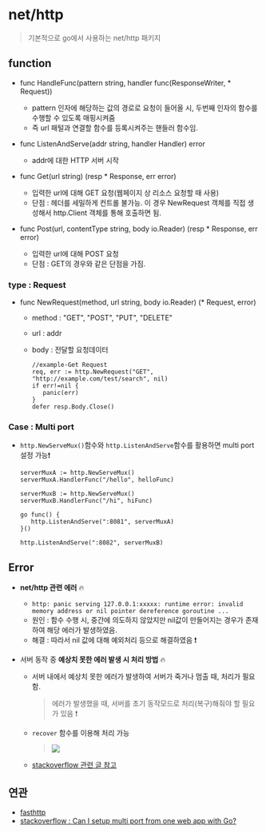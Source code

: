 # net/http 
> 기본적으로 go에서 사용하는 net/http 패키지   


## function
+ func HandleFunc(pattern string, handler func(ResponseWriter, * Request))
   + pattern 인자에 해당하는 값의 경로로 요청이 들어올 시, 두번째 인자의 함수를 수행할 수 있도록 매핑시켜줌
   + 즉 url 패털과 연결할 함수를 등록시켜주는 핸들러 함수임.

+ func ListenAndServe(addr string, handler Handler) error 
   + addr에 대한 HTTP 서버 시작

+ func Get(url string) (resp * Response, err error)
   + 입력한 url에 대해 GET 요청(웹페이지 상 리소스 요청할 때 사용)
   + 단점 : 헤더를 세밀하게 컨트롤 불가능. 이 경우 NewRequest 객체를 직접 생성해서 http.Client 객체를 통해 호출하면 됨.

+ func Post(url, contentType string, body io.Reader) (resp * Response, err error)
   + 입력한 url에 대해 POST 요청
   + 단점 : GET의 경우와 같은 단점을 가짐.


###  type : Request
   + func NewRequest(method, url string, body io.Reader) (* Request, error)
      + method : "GET", "POST", "PUT", "DELETE"
      + url : addr
      + body : 전달할 요청데이터   


        ```
        //example-Get Request
        req, err := http.NewRequest("GET", "http://example.com/test/search", nil)
        if err!=nil {
           panic(err)
        }
        defer resp.Body.Close()
        ```


### Case : Multi port
+ `http.NewServeMux()`함수와 `http.ListenAndServe`함수를 활용하면 multi port 설정 가능❗

  ```
  serverMuxA := http.NewServeMux()
  serverMuxA.HandlerFunc("/hello", helloFunc)

  serverMuxB := http.NewServeMux()
  serverMuxB.HandlerFunc("/hi", hiFunc)
  
  go func() {
     http.ListenAndServe(":8081", serverMuxA)
  }()

  http.ListenAndServe(":8082", serverMuxB)
  ```
  

## Error
+ **net/http 관련 에러** 🔥
   + `http: panic serving 127.0.0.1:xxxxx: runtime error: invalid memory address or nil pointer dereference goroutine ...`
   + 원인 : 함수 수행 시, 중간에 의도하지 않았지만 nil값이 만들어지는 경우가 존재하여 해당 에러가 발생하였음.
   + 해결 : 따라서 nil 값에 대해 예외처리 등으로 해결하였음 ❗

+ 서버 동작 중 **예상치 못한 에러 발생 시 처리 방법** 🔥
   + 서버 내에서 예상치 못한 에러가 발생하여 서버가 죽거나 멈출 때, 처리가 필요함.
      > 에러가 발생했을 때, 서버를 초기 동작모드로 처리(복구)해줘야 할 필요가 있음 ❗

   + `recover` 함수를 이용해 처리 가능   

      > <img src="https://user-images.githubusercontent.com/72974863/150079005-dcc88574-da5c-4dc4-8c6a-087c01ed92e9.png">   

    + [stackoverflow 관련 글 참고](https://stackoverflow.com/questions/28745648/global-recover-handler-for-golang-http-panic/28746725)


## 연관
+ [fasthttp](https://github.com/sujiny-tech/TIL/blob/main/programming/Golang/fasthttp/fasthttp.md)
+ [stackoverflow : Can I setup multi port from one web app with Go?](https://stackoverflow.com/questions/23693520/go-how-to-combine-two-or-more-http-servemux)
